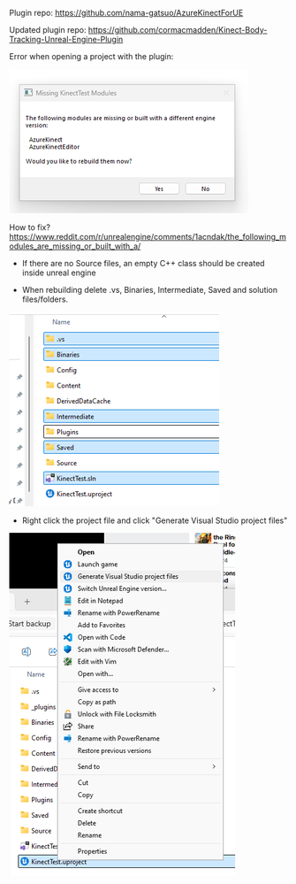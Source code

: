 Plugin repo: https://github.com/nama-gatsuo/AzureKinectForUE

Updated plugin repo: https://github.com/cormacmadden/Kinect-Body-Tracking-Unreal-Engine-Plugin

Error when opening a project with the plugin:

![Missing Kinect Image Error](./missing-kinect-modules.png)

How to fix? https://www.reddit.com/r/unrealengine/comments/1acndak/the_following_modules_are_missing_or_built_with_a/

- If there are no Source files, an empty C++ class should be created inside unreal engine

- When rebuilding delete .vs, Binaries, Intermediate, Saved and solution files/folders.

![Missing Kinect Image Error](./delete-old-source-artifacts.png)

- Right click the project file and click "Generate Visual Studio project files"

![Missing Kinect Image Error](./generate-vs-project-files.png)


